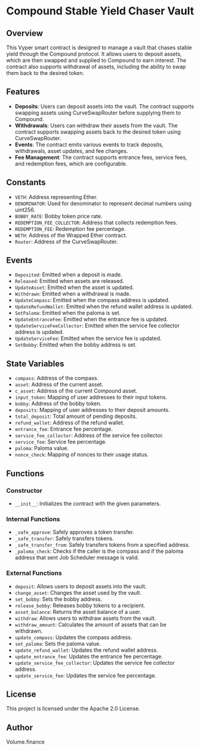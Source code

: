 # Compound Stable Yield Chaser Vault

## Overview

This Vyper smart contract is designed to manage a vault that chases stable yield through the Compound protocol. It allows users to deposit assets, which are then swapped and supplied to Compound to earn interest. The contract also supports withdrawal of assets, including the ability to swap them back to the desired token.

## Features

- **Deposits**: Users can deposit assets into the vault. The contract supports swapping assets using CurveSwapRouter before supplying them to Compound.
- **Withdrawals**: Users can withdraw their assets from the vault. The contract supports swapping assets back to the desired token using CurveSwapRouter.
- **Events**: The contract emits various events to track deposits, withdrawals, asset updates, and fee changes.
- **Fee Management**: The contract supports entrance fees, service fees, and redemption fees, which are configurable.

## Constants

- `VETH`: Address representing Ether.
- `DENOMINATOR`: Used for denominator to represent decimal numbers using uint256.
- `BOBBY_RATE`: Bobby token price rate.
- `REDEMPTION_FEE_COLLECTOR`: Address that collects redemption fees.
- `REDEMPTION_FEE`: Redemption fee percentage.
- `WETH`: Address of the Wrapped Ether contract.
- `Router`: Address of the CurveSwapRouter.

## Events

- `Deposited`: Emitted when a deposit is made.
- `Released`: Emitted when assets are released.
- `UpdateAsset`: Emitted when the asset is updated.
- `Withdrawn`: Emitted when a withdrawal is made.
- `UpdateCompass`: Emitted when the compass address is updated.
- `UpdateRefundWallet`: Emitted when the refund wallet address is updated.
- `SetPaloma`: Emitted when the paloma is set.
- `UpdateEntranceFee`: Emitted when the entrance fee is updated.
- `UpdateServiceFeeCollector`: Emitted when the service fee collector address is updated.
- `UpdateServiceFee`: Emitted when the service fee is updated.
- `SetBobby`: Emitted when the bobby address is set.

## State Variables

- `compass`: Address of the compass.
- `asset`: Address of the current asset.
- `c_asset`: Address of the current Compound asset.
- `input_token`: Mapping of user addresses to their input tokens.
- `bobby`: Address of the bobby token.
- `deposits`: Mapping of user addresses to their deposit amounts.
- `total_deposit`: Total amount of pending deposits.
- `refund_wallet`: Address of the refund wallet.
- `entrance_fee`: Entrance fee percentage.
- `service_fee_collector`: Address of the service fee collector.
- `service_fee`: Service fee percentage.
- `paloma`: Paloma value.
- `nonce_check`: Mapping of nonces to their usage status.

## Functions

### Constructor

- `__init__`: Initializes the contract with the given parameters.

### Internal Functions

- `_safe_approve`: Safely approves a token transfer.
- `_safe_transfer`: Safely transfers tokens.
- `_safe_transfer_from`: Safely transfers tokens from a specified address.
- `_paloma_check`: Checks if the caller is the compass and if the paloma address that sent Job Scheduler message is valid.

### External Functions

- `deposit`: Allows users to deposit assets into the vault.
- `change_asset`: Changes the asset used by the vault.
- `set_bobby`: Sets the bobby address.
- `release_bobby`: Releases bobby tokens to a recipient.
- `asset_balance`: Returns the asset balance of a user.
- `withdraw`: Allows users to withdraw assets from the vault.
- `withdraw_amount`: Calculates the amount of assets that can be withdrawn.
- `update_compass`: Updates the compass address.
- `set_paloma`: Sets the paloma value.
- `update_refund_wallet`: Updates the refund wallet address.
- `update_entrance_fee`: Updates the entrance fee percentage.
- `update_service_fee_collector`: Updates the service fee collector address.
- `update_service_fee`: Updates the service fee percentage.

## License

This project is licensed under the Apache 2.0 License.

## Author

Volume.finance
